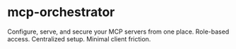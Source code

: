 # mcp-orchestrator
Configure, serve, and secure your MCP servers from one place. Role-based access. Centralized setup. Minimal client friction.
